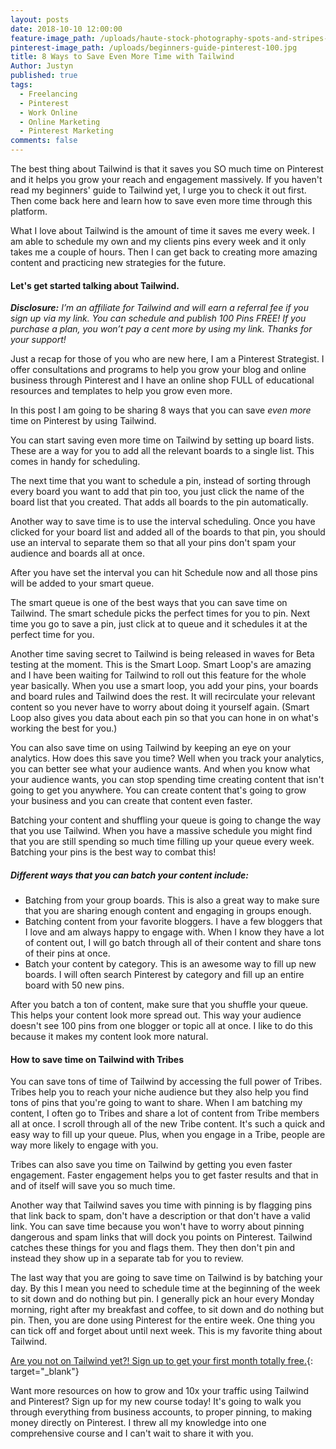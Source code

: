 ```yaml
---
layout: posts
date: 2018-10-10 12:00:00
feature-image_path: /uploads/haute-stock-photography-spots-and-stripes-final-13.jpg
pinterest-image_path: /uploads/beginners-guide-pinterest-100.jpg
title: 8 Ways to Save Even More Time with Tailwind
Author: Justyn
published: true
tags:
  - Freelancing
  - Pinterest
  - Work Online
  - Online Marketing
  - Pinterest Marketing
comments: false
---
```


The best thing about Tailwind is that it saves you SO much time on Pinterest and it helps you grow your reach and engagement massively. If you haven't read my beginners' guide to Tailwind yet, I urge you to check it out first. Then come back here and learn how to save even more time through this platform.&nbsp;

What I love about Tailwind is the amount of time it saves me every week. I am able to schedule my own and my clients pins every week and it only takes me a couple of hours. Then I can get back to creating more amazing content and practicing new strategies for the future.&nbsp;

#### Let's get started talking about Tailwind.&nbsp;

***Disclosure:** I’m an affiliate for Tailwind and will earn a referral fee if you sign up via my link. You can schedule and publish 100 Pins FREE! If you purchase a plan, you won’t pay a cent more by using my link. Thanks for your support!*

Just a recap for those of you who are new here, I am a Pinterest Strategist. I offer consultations and programs to help you grow your blog and online business through Pinterest and I have an online shop FULL of educational resources and templates to help you grow even more.&nbsp;

In this post I am going to be sharing 8 ways that you can save *even more* time on Pinterest by using Tailwind.&nbsp;

You can start saving even more time on Tailwind by setting up board lists. These are a way for you to add all the relevant boards to a single list. This comes in handy for scheduling.&nbsp;

The next time that you want to schedule a pin, instead of sorting through every board you want to add that pin too, you just click the name of the board list that you created. That adds all boards to the pin automatically.

Another way to save time is to use the interval scheduling. Once you have clicked for your board list and added all of the boards to that pin, you should use an interval to separate them so that all your pins don't spam your audience and boards all at once.&nbsp;

After you have set the interval you can hit Schedule now and all those pins will be added to your smart queue.

The smart queue is one of the best ways that you can save time on Tailwind. The smart schedule picks the perfect times for you to pin. Next time you go to save a pin, just click at to queue and it schedules it at the perfect time for you.&nbsp;

Another time saving secret to Tailwind is being released in waves for Beta testing at the moment. This is the Smart Loop. Smart Loop's are amazing and I have been waiting for Tailwind to roll out this feature for the whole year basically. When you use a smart loop, you add your pins, your boards and board rules and Tailwind does the rest. It will recirculate your relevant content so you never have to worry about doing it yourself again. (Smart Loop also gives you data about each pin so that you can hone in on what's working the best for you.)

You can also save time on using Tailwind by keeping an eye on your analytics. How does this save you time? Well when you track your analytics, you can better see what your audience wants. And when you know what your audience wants, you can stop spending time creating content that isn't going to get you anywhere. You can create content that's going to grow your business and you can create that content even faster.

Batching your content and shuffling your queue is going to change the way that you use Tailwind. When you have a massive schedule you might find that you are still spending so much time filling up your queue every week. Batching your pins is the best way to combat this!&nbsp;

##### Different ways that you can batch your content include:&nbsp;

* Batching from your group boards. This is also a great way to make sure that you are sharing enough content and engaging in groups enough.&nbsp;
* Batching content from your favorite bloggers. I have a few bloggers that I love and am always happy to engage with. When I know they have a lot of content out, I will go batch through all of their content and share tons of their pins at once.
* Batch your content by category. This is an awesome way to fill up new boards. I will often search Pinterest by category and fill up an entire board with 50 new pins.&nbsp;

After you batch a ton of content, make sure that you shuffle your queue. This helps your content look more spread out. This way your audience doesn't see 100 pins from one blogger or topic all at once. I like to do this because it makes my content look more natural.&nbsp;

#### How to save time on Tailwind with Tribes

You can save tons of time of Tailwind by accessing the full power of Tribes. Tribes help you to reach your niche audience but they also help you find tons of pins that you're going to want to share. When I am batching my content, I often go to Tribes and share a lot of content from Tribe members all at once. I scroll through all of the new Tribe content. It's such a quick and easy way to fill up your queue. Plus, when you engage in a Tribe, people are way more likely to engage with you.&nbsp;

Tribes can also save you time on Tailwind by getting you even faster engagement. Faster engagement helps you to get faster results and that in and of itself will save you so much time.&nbsp;

Another way that Tailwind saves you time with pinning is by flagging pins that link back to spam, don't have a description or that don't have a valid link. You can save time because you won't have to worry about pinning dangerous and spam links that will dock you points on Pinterest. Tailwind catches these things for you and flags them. They then don't pin and instead they show up in a separate tab for you to review.

The last way that you are going to save time on Tailwind is by batching your day. By this I mean you need to schedule time at the beginning of the week to sit down and do nothing but pin. I generally pick an hour every Monday morning, right after my breakfast and coffee, to sit down and do nothing but pin. Then, you are done using Pinterest for the entire week. One thing you can tick off and forget about until next week. This is my favorite thing about Tailwind.&nbsp;

[Are you not on Tailwind yet?! Sign up to get your first month totally free.](https://www.tailwindapp.com/i/justynjen){: target="_blank"}&nbsp;

Want more resources on how to grow and 10x your traffic using Tailwind and Pinterest? Sign up for my new course today! It's going to walk you through everything from business accounts, to proper pinning, to making money directly on Pinterest. I threw all my knowledge into one comprehensive course and I can't wait to share it with you.&nbsp;